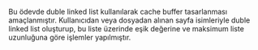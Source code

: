 Bu ödevde duble linked list kullanılarak cache buffer tasarlanması amaçlanmıştır. Kullanıcıdan veya dosyadan alınan sayfa isimleriyle duble linked list oluşturup, bu liste üzerinde eşik değerine ve maksimum liste uzunluğuna göre işlemler yapılmıştır.
